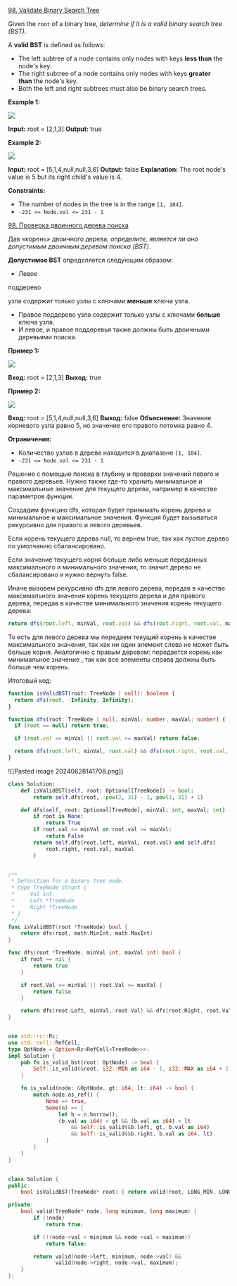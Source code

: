 [98. Validate Binary Search Tree](https://leetcode.com/problems/validate-binary-search-tree/)

Given the `root` of a binary tree, *determine if it is a valid binary search tree (BST)*.

A **valid BST** is defined as follows:

- The left
  subtree
  of a node contains only nodes with keys **less than** the node's key.
- The right subtree of a node contains only nodes with keys **greater than** the node's key.
- Both the left and right subtrees must also be binary search trees.

**Example 1:**

![](https://assets.leetcode.com/uploads/2020/12/01/tree1.jpg)

**Input:** root = [2,1,3]
**Output:** true

**Example 2:**

![](https://assets.leetcode.com/uploads/2020/12/01/tree2.jpg)

**Input:** root = [5,1,4,null,null,3,6]
**Output:** false
**Explanation:** The root node's value is 5 but its right child's value is 4.

**Constraints:**

- The number of nodes in the tree is in the range `[1, 104]`.
- `-231 <= Node.val <= 231 - 1`

[98. Проверка двоичного дерева поиска](https://leetcode.com/problems/validate-binary-search-tree/)

Дав «корень» двоичного дерева, _определите, является ли оно допустимым двоичным деревом поиска (BST)_.

**Допустимое BST** определяется следующим образом:

- Левое

поддерево

узла содержит только узлы с ключами **меньше** ключа узла.

- Правое поддерево узла содержит только узлы с ключами **больше** ключа узла.
- И левое, и правое поддеревья также должны быть двоичными деревьями поиска.

**Пример 1:**

![](https://assets.leetcode.com/uploads/2020/12/01/tree1.jpg)

**Вход:** root = [2,1,3]
**Выход:** true

**Пример 2:**

![](https://assets.leetcode.com/uploads/2020/12/01/tree2.jpg)

**Вход:** root = [5,1,4,null,null,3,6]
**Выход:** false
**Объяснение:** Значение корневого узла равно 5, но значение его правого потомка равно 4.

**Ограничения:**

- Количество узлов в дереве находится в диапазоне `[1, 104]`.
- `-231 <= Node.val <= 231 - 1`

Решение с помощью поиска в глубину и проверки значений левого и правого деревьев. Нужно также где-то хранить минимальное и максимальные значение для текущего дерева, например в качестве параметров функции.

Создадим функцию dfs, которая будет принимать корень дерева и минимальное и максимальное значения. Функция будет вызываться рекурсивно для правого и левого деревьев.

Если корень текущего дерева null, то вернем true, так как пустое дерево по умолчанию сбалансировано.

Если значение текущего корня больше либо меньше переданных максимального и минимального значения, то значит дерево не сбалансировано и нужно вернуть false.

Иначе вызовем рекурсивно dfs для левого дерева, передав в качестве максимального значения корень текущего дерева и для правого дерева, передав в качестве минимального значения корень текущего дерева:

```typescript
return dfs(root.left, minVal, root.val) && dfs(root.right, root.val, maxVal);
```

То есть для левого дерева мы передаем текущий корень в качестве максимального значения, так как ни один элемент слева не может быть больше корня. Аналогично с правым деревом: передается корень как минимальное значение , так как все элементы справа должны быть больше чем корень.

Итоговый код:

```typescript
function isValidBST(root: TreeNode | null): boolean {
  return dfs(root, -Infinity, Infinity);
}

function dfs(root: TreeNode | null, minVal: number, maxVal: number) {
  if (root == null) return true;

  if (root.val <= minVal || root.val >= maxVal) return false;

  return dfs(root.left, minVal, root.val) && dfs(root.right, root.val, maxVal);
}
```

![[Pasted image 20240628141708.png]]

```python
class Solution:
    def isValidBST(self, root: Optional[TreeNode]) -> bool:
        return self.dfs(root, -pow(2, 31) - 1, pow(2, 31) + 1)

    def dfs(self, root: Optional[TreeNode], minVal: int, maxVal: int) -> bool:
        if root is None:
            return True
        if root.val <= minVal or root.val >= maxVal:
            return False
        return self.dfs(root.left, minVal, root.val) and self.dfs(
            root.right, root.val, maxVal
        )
```

```go

/**
 * Definition for a binary tree node.
 * type TreeNode struct {
 *     Val int
 *     Left *TreeNode
 *     Right *TreeNode
 * }
 */
func isValidBST(root *TreeNode) bool {
	return dfs(root, math.MinInt, math.MaxInt)
}

func dfs(root *TreeNode, minVal int, maxVal int) bool {
	if root == nil {
		return true
	}

	if root.Val <= minVal || root.Val >= maxVal {
		return false
	}

	return dfs(root.Left, minVal, root.Val) && dfs(root.Right, root.Val, maxVal)
}
```

```rs

use std::rc::Rc;
use std::cell::RefCell;
type OptNode = Option<Rc<RefCell<TreeNode>>>;
impl Solution {
    pub fn is_valid_bst(root: OptNode) -> bool {
        Self::is_valid(&root, i32::MIN as i64 - 1, i32::MAX as i64 + 1)
    }

    fn is_valid(node: &OptNode, gt: i64, lt: i64) -> bool {
        match node.as_ref() {
            None => true,
            Some(n) => {
                let b = n.borrow();
                (b.val as i64) > gt && (b.val as i64) < lt
                    && Self::is_valid(&b.left, gt, b.val as i64)
                    && Self::is_valid(&b.right, b.val as i64, lt)
            }
        }
    }
}
```

```cpp

class Solution {
public:
    bool isValidBST(TreeNode* root) { return valid(root, LONG_MIN, LONG_MAX); }

private:
    bool valid(TreeNode* node, long minimum, long maximum) {
        if (!node)
            return true;

        if (!(node->val > minimum && node->val < maximum))
            return false;

        return valid(node->left, minimum, node->val) &&
               valid(node->right, node->val, maximum);
    }
};

```
